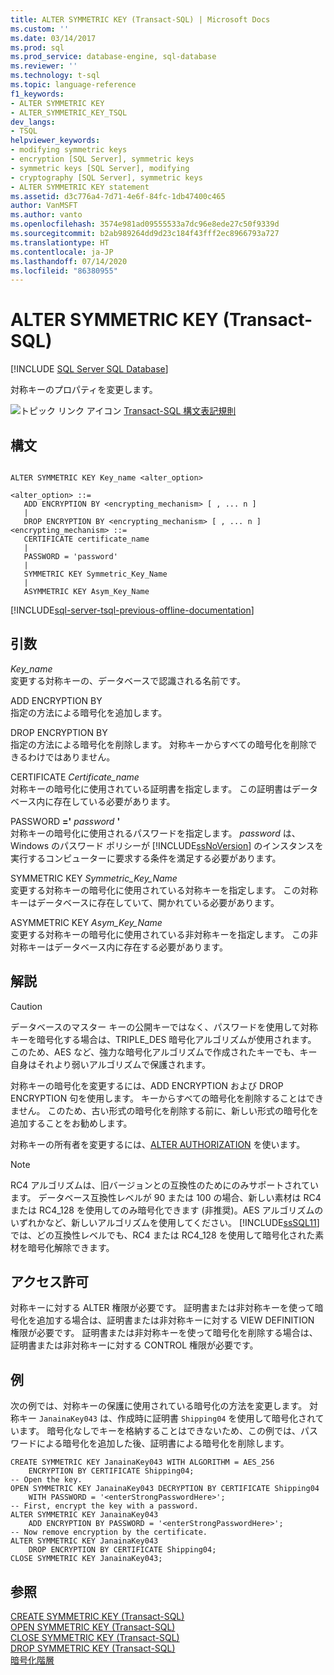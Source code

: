 ```yaml
---
title: ALTER SYMMETRIC KEY (Transact-SQL) | Microsoft Docs
ms.custom: ''
ms.date: 03/14/2017
ms.prod: sql
ms.prod_service: database-engine, sql-database
ms.reviewer: ''
ms.technology: t-sql
ms.topic: language-reference
f1_keywords:
- ALTER SYMMETRIC KEY
- ALTER_SYMMETRIC_KEY_TSQL
dev_langs:
- TSQL
helpviewer_keywords:
- modifying symmetric keys
- encryption [SQL Server], symmetric keys
- symmetric keys [SQL Server], modifying
- cryptography [SQL Server], symmetric keys
- ALTER SYMMETRIC KEY statement
ms.assetid: d3c776a4-7d71-4e6f-84fc-1db47400c465
author: VanMSFT
ms.author: vanto
ms.openlocfilehash: 3574e981ad09555533a7dc96e8ede27c50f9339d
ms.sourcegitcommit: b2ab989264dd9d23c184f43fff2ec8966793a727
ms.translationtype: HT
ms.contentlocale: ja-JP
ms.lasthandoff: 07/14/2020
ms.locfileid: "86380955"
---
```

# <a name="alter-symmetric-key-transact-sql"></a>ALTER SYMMETRIC KEY (Transact-SQL)
[!INCLUDE [SQL Server SQL Database](../../includes/applies-to-version/sql-asdb.md)]

  対称キーのプロパティを変更します。  
  
 ![トピック リンク アイコン](../../database-engine/configure-windows/media/topic-link.gif "トピック リンク アイコン") [Transact-SQL 構文表記規則](../../t-sql/language-elements/transact-sql-syntax-conventions-transact-sql.md)  
  
## <a name="syntax"></a>構文  
  
```syntaxsql
  
ALTER SYMMETRIC KEY Key_name <alter_option>  
  
<alter_option> ::=  
   ADD ENCRYPTION BY <encrypting_mechanism> [ , ... n ]  
   |   
   DROP ENCRYPTION BY <encrypting_mechanism> [ , ... n ]  
<encrypting_mechanism> ::=  
   CERTIFICATE certificate_name  
   |  
   PASSWORD = 'password'  
   |  
   SYMMETRIC KEY Symmetric_Key_Name  
   |  
   ASYMMETRIC KEY Asym_Key_Name  
```  

[!INCLUDE[sql-server-tsql-previous-offline-documentation](../../includes/sql-server-tsql-previous-offline-documentation.md)]

## <a name="arguments"></a>引数
 *Key_name*  
 変更する対称キーの、データベースで認識される名前です。  
  
 ADD ENCRYPTION BY  
 指定の方法による暗号化を追加します。  
  
 DROP ENCRYPTION BY  
 指定の方法による暗号化を削除します。 対称キーからすべての暗号化を削除できるわけではありません。  
  
 CERTIFICATE *Certificate_name*  
 対称キーの暗号化に使用されている証明書を指定します。 この証明書はデータベース内に存在している必要があります。  
  
 PASSWORD **='** _password_ **'**  
 対称キーの暗号化に使用されるパスワードを指定します。 *password* は、Windows のパスワード ポリシーが [!INCLUDE[ssNoVersion](../../includes/ssnoversion-md.md)] のインスタンスを実行するコンピューターに要求する条件を満足する必要があります。  
  
 SYMMETRIC KEY *Symmetric_Key_Name*  
 変更する対称キーの暗号化に使用されている対称キーを指定します。 この対称キーはデータベースに存在していて、開かれている必要があります。  
  
 ASYMMETRIC KEY *Asym_Key_Name*  
 変更する対称キーの暗号化に使用されている非対称キーを指定します。 この非対称キーはデータベース内に存在する必要があります。  
  
## <a name="remarks"></a>解説  
  
> [!CAUTION]  
>  データベースのマスター キーの公開キーではなく、パスワードを使用して対称キーを暗号化する場合は、TRIPLE_DES 暗号化アルゴリズムが使用されます。 このため、AES など、強力な暗号化アルゴリズムで作成されたキーでも、キー自身はそれより弱いアルゴリズムで保護されます。  
  
 対称キーの暗号化を変更するには、ADD ENCRYPTION および DROP ENCRYPTION 句を使用します。 キーからすべての暗号化を削除することはできません。 このため、古い形式の暗号化を削除する前に、新しい形式の暗号化を追加することをお勧めします。  
  
 対称キーの所有者を変更するには、[ALTER AUTHORIZATION](../../t-sql/statements/alter-authorization-transact-sql.md) を使います。  
  
> [!NOTE]  
>  RC4 アルゴリズムは、旧バージョンとの互換性のためにのみサポートされています。 データベース互換性レベルが 90 または 100 の場合、新しい素材は RC4 または RC4_128 を使用してのみ暗号化できます (非推奨)。AES アルゴリズムのいずれかなど、新しいアルゴリズムを使用してください。 [!INCLUDE[ssSQL11](../../includes/sssql11-md.md)] では、どの互換性レベルでも、RC4 または RC4_128 を使用して暗号化された素材を暗号化解除できます。  
  
## <a name="permissions"></a>アクセス許可  
 対称キーに対する ALTER 権限が必要です。 証明書または非対称キーを使って暗号化を追加する場合は、証明書または非対称キーに対する VIEW DEFINITION 権限が必要です。 証明書または非対称キーを使って暗号化を削除する場合は、証明書または非対称キーに対する CONTROL 権限が必要です。  
  
## <a name="examples"></a>例  
 次の例では、対称キーの保護に使用されている暗号化の方法を変更します。 対称キー `JanainaKey043` は、作成時に証明書 `Shipping04` を使用して暗号化されています。 暗号化なしでキーを格納することはできないため、この例では、パスワードによる暗号化を追加した後、証明書による暗号化を削除します。  
  
```  
CREATE SYMMETRIC KEY JanainaKey043 WITH ALGORITHM = AES_256   
    ENCRYPTION BY CERTIFICATE Shipping04;  
-- Open the key.   
OPEN SYMMETRIC KEY JanainaKey043 DECRYPTION BY CERTIFICATE Shipping04  
    WITH PASSWORD = '<enterStrongPasswordHere>';   
-- First, encrypt the key with a password.  
ALTER SYMMETRIC KEY JanainaKey043   
    ADD ENCRYPTION BY PASSWORD = '<enterStrongPasswordHere>';  
-- Now remove encryption by the certificate.  
ALTER SYMMETRIC KEY JanainaKey043   
    DROP ENCRYPTION BY CERTIFICATE Shipping04;  
CLOSE SYMMETRIC KEY JanainaKey043;  
```  
  
## <a name="see-also"></a>参照  
 [CREATE SYMMETRIC KEY &#40;Transact-SQL&#41;](../../t-sql/statements/create-symmetric-key-transact-sql.md)   
 [OPEN SYMMETRIC KEY &#40;Transact-SQL&#41;](../../t-sql/statements/open-symmetric-key-transact-sql.md)   
 [CLOSE SYMMETRIC KEY &#40;Transact-SQL&#41;](../../t-sql/statements/close-symmetric-key-transact-sql.md)   
 [DROP SYMMETRIC KEY &#40;Transact-SQL&#41;](../../t-sql/statements/drop-symmetric-key-transact-sql.md)   
 [暗号化階層](../../relational-databases/security/encryption/encryption-hierarchy.md)  
  
  
